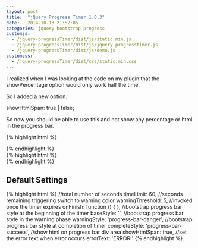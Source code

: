 ```yaml
---
layout: post
title:  "jQuery Progress Timer 1.0.3"
date:   2014-10-13 21:52:05
categories: jquery bootstrap progress
customjs:
  - /jquery-progressTimer/dist/js/static.min.js
  - /jquery-progressTimer/dist/js/jquery.progresstimer.js
  - /jquery-progressTimer/dist/js/demo.js
customcss:
  - /jquery-progressTimer/dist/css/static.min.css
---
```


I realized when I was looking at the code on my plugin that the showPercentage option would only work half the time. 

So I added a new option. 

showHtmlSpan: true | false;

So now you should be able to use this and not show any percentage or html in the progress bar. 


<div class="loading-progress-3-1"></div>

{% highlight html %}
<div class="loading-progress-3-1"></div>
<script>
var progress31 = $(".loading-progress-3-1").progressTimer({
    timeLimit: 10,
    onFinish: function () {
        console.log('completed!');
    },
    showHtmlSpan: true
});
$.ajax({
    url: "http://localhost/"
}).error(function () {
    progress31.progressTimer('error', {
        errorText: 'ERROR!',
        onFinish: function () {
            console.log('There was an error processing your information!');
        }
    });
}).done(function () {
    progress31.progressTimer('complete');
});
</script>
{% endhighlight %}

<div class="loading-progress-3-2"></div>
{% highlight html %}
<div class="loading-progress-3-2"></div>
<script>
var progress32 = $(".loading-progress-3-2").progressTimer({
    timeLimit: 30,
    onFinish: function () {
        console.log('completed!');
    },
    showHtmlSpan: false
});
$.ajax({
    url: "http://localhost/"
}).error(function () {
    progress32.progressTimer('error', {
        errorText: 'ERROR!',
        onFinish: function () {
            console.log('There was an error processing your information!');
        }
    });
}).done(function () {
    progress32.progressTimer('complete');
});
</script>
{% endhighlight %}

## Default Settings
{% highlight html %}
//total number of seconds
timeLimit: 60,
//seconds remaining triggering switch to warning color
warningThreshold: 5,
//invoked once the timer expires
onFinish: function () {
},
//bootstrap progress bar style at the beginning of the timer
baseStyle: '',
//bootstrap progress bar style in the warning phase
warningStyle: 'progress-bar-danger',
//bootstrap progress bar style at completion of timer
completeStyle: 'progress-bar-success',
//show html on progress bar div area
showHtmlSpan: true,
//set the error text when error occurs
errorText: 'ERROR!'
{% endhighlight %}
